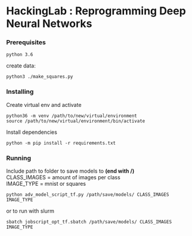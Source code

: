 # HackingLab : Reprogramming Deep Neural Networks

### Prerequisites

```
python 3.6
```

create data:

```
python3 ./make_squares.py
```

### Installing

Create virtual env and activate

```
python36 -m venv /path/to/new/virtual/environment
source /path/to/new/virtual/environment/bin/activate
```
Install dependencies
```
python -m pip install -r requirements.txt
```

### Running

Include path to folder to save models to **(end with /)**  
CLASS_IMAGES = amount of images per class  
IMAGE_TYPE = mnist or squares

```
python adv_model_script_tf.py /path/save/models/ CLASS_IMAGES IMAGE_TYPE
```

or to run with slurm

```
sbatch jobscript_opt_tf.sbatch /path/save/models/ CLASS_IMAGES IMAGE_TYPE
```